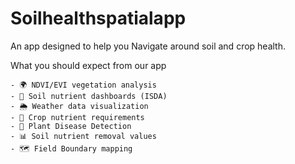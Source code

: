 # Soilhealthspatialapp
An app designed to help you Navigate around soil and crop health.

What you should expect from our app

    - 🌍 NDVI/EVI vegetation analysis  
    - 🌱 Soil nutrient dashboards (ISDA)
    - 🌦️ Weather data visualization
    - 🌾 Crop nutrient requirements  
    - 🐛 Plant Disease Detection 
    - 📊 Soil nutrient removal values  
    - 🗺️ Field Boundary mapping 